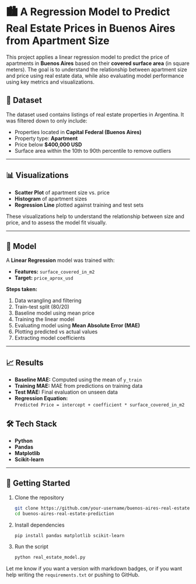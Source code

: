 
# 🏙️ A Regression Model to Predict Real Estate Prices in Buenos Aires from Apartment Size

This project applies a linear regression model to predict the price of apartments in **Buenos Aires** based on their **covered surface area** (in square meters). The goal is to understand the relationship between apartment size and price using real estate data, while also evaluating model performance using key metrics and visualizations.


## 📁 Dataset

The dataset used contains listings of real estate properties in Argentina. It was filtered down to only include:
- Properties located in **Capital Federal (Buenos Aires)**
- Property type: **Apartment**
- Price below **$400,000 USD**
- Surface area within the 10th to 90th percentile to remove outliers

---

## 📊 Visualizations

- **Scatter Plot** of apartment size vs. price  
- **Histogram** of apartment sizes  
- **Regression Line** plotted against training and test sets  

These visualizations help to understand the relationship between size and price, and to assess the model fit visually.

---

## 🧠 Model

A **Linear Regression** model was trained with:
- **Features:** `surface_covered_in_m2`  
- **Target:** `price_aprox_usd`

**Steps taken:**
1. Data wrangling and filtering
2. Train-test split (80/20)
3. Baseline model using mean price
4. Training the linear model
5. Evaluating model using **Mean Absolute Error (MAE)**
6. Plotting predicted vs actual values
7. Extracting model coefficients

---

## 📈 Results

- **Baseline MAE:** Computed using the mean of `y_train`
- **Training MAE:** MAE from predictions on training data
- **Test MAE:** Final evaluation on unseen data
- **Regression Equation:**  
  `Predicted Price = intercept + coefficient * surface_covered_in_m2`


## 🛠️ Tech Stack

- **Python**
- **Pandas**
- **Matplotlib**
- **Scikit-learn**

---

## 🚀 Getting Started

1. Clone the repository  
   ```bash
   git clone https://github.com/your-username/buenos-aires-real-estate-prediction.git
   cd buenos-aires-real-estate-prediction
   ```
2. Install dependencies  
   ```bash
   pip install pandas matplotlib scikit-learn
   ```
3. Run the script  
   ```bash
   python real_estate_model.py
   ```


Let me know if you want a version with markdown badges, or if you want help writing the `requirements.txt` or pushing to GitHub.
